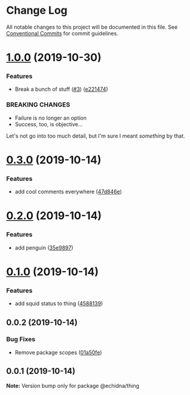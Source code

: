 # Change Log

All notable changes to this project will be documented in this file.
See [Conventional Commits](https://conventionalcommits.org) for commit guidelines.

# [1.0.0](https://github.com/zioroboco/echidna/compare/echidna-thing@0.3.0...echidna-thing@1.0.0) (2019-10-30)


### Features

* Break a bunch of stuff ([#3](https://github.com/zioroboco/echidna/issues/3)) ([e221474](https://github.com/zioroboco/echidna/commit/e221474))


### BREAKING CHANGES

* Failure is no longer an option
* Success, too, is objective...

Let's not go into too much detail, but I'm sure I meant *something* by that.





# [0.3.0](https://github.com/zioroboco/echidna/compare/echidna-thing@0.2.0...echidna-thing@0.3.0) (2019-10-14)


### Features

* add cool comments everywhere ([47d846e](https://github.com/zioroboco/echidna/commit/47d846e))





# [0.2.0](https://github.com/zioroboco/echidna/compare/echidna-thing@0.1.0...echidna-thing@0.2.0) (2019-10-14)


### Features

* add penguin ([35e9897](https://github.com/zioroboco/echidna/commit/35e9897))





# [0.1.0](https://github.com/zioroboco/echidna/compare/echidna-thing@0.0.2...echidna-thing@0.1.0) (2019-10-14)


### Features

* add squid status to thing ([4588139](https://github.com/zioroboco/echidna/commit/4588139))





## 0.0.2 (2019-10-14)


### Bug Fixes

* Remove package scopes ([01a50fe](https://github.com/zioroboco/echidna/commit/01a50fe))





## 0.0.1 (2019-10-14)

**Note:** Version bump only for package @echidna/thing
